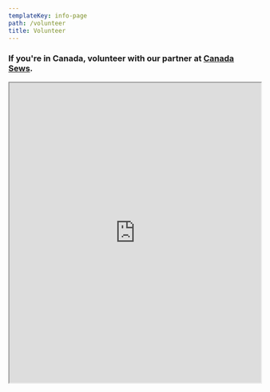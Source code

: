 ```yaml
---
templateKey: info-page
path: /volunteer
title: Volunteer
---
```

### If you're in Canada, volunteer with our partner at [Canada Sews](https://www.canadasews.ca/).

<div style="height: 600px;">
<iframe
    className="airtable-embed airtable-dynamic-height"
    src="https://airtable.com/embed/shrtdAwqaNjZwgVbm?backgroundColor=green"
    width="100%"
    height="100%"
    ></iframe>
</div>